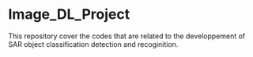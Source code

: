 # Image_DL_Project
This repository cover the codes that are related to the developpement of SAR object classification detection and recoginition.
